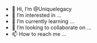 - 👋 Hi, I’m @Uniquelegacy
- 👀 I’m interested in ...
- 🌱 I’m currently learning ...
- 💞️ I’m looking to collaborate on ...
- 📫 How to reach me ...

<!---
Uniquelegacy/Uniquelegacy is a ✨ special ✨ repository because its `README.md` (this file) appears on your GitHub profile.
You can click the Preview link to take a look at your changes.
--->
